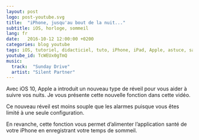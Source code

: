 ```yaml
---
layout: post
logo: post-youtube.svg
title:  "iPhone, jusqu'au bout de la nuit..."
subtitle: iOS, horloge, sommeil
lang: fr
date:   2016-10-12 12:00:00 +0200
categories: blog youtube
tags: iOS, tutoriel, didacticiel, tuto, iPhone, iPad, Apple, astuce, santé, sommeil, réveil, iOS 10
youtube_id: TcWEUx0gTmQ
music:
  track:  "Sunday Drive"
  artist: "Silent Partner"
---
```



Avec iOS 10, Apple a introduit un nouveau type de réveil pour vous aider à 
suivre vos nuits. Je vous présente cette nouvelle fonction dans cette vidéo.

Ce nouveau réveil est moins souple que les alarmes puisque vous êtes limité 
à une seule configuration.

En revanche, cette fonction vous permet d’alimenter l’application santé de 
votre iPhone en enregistrant votre temps de sommeil.
